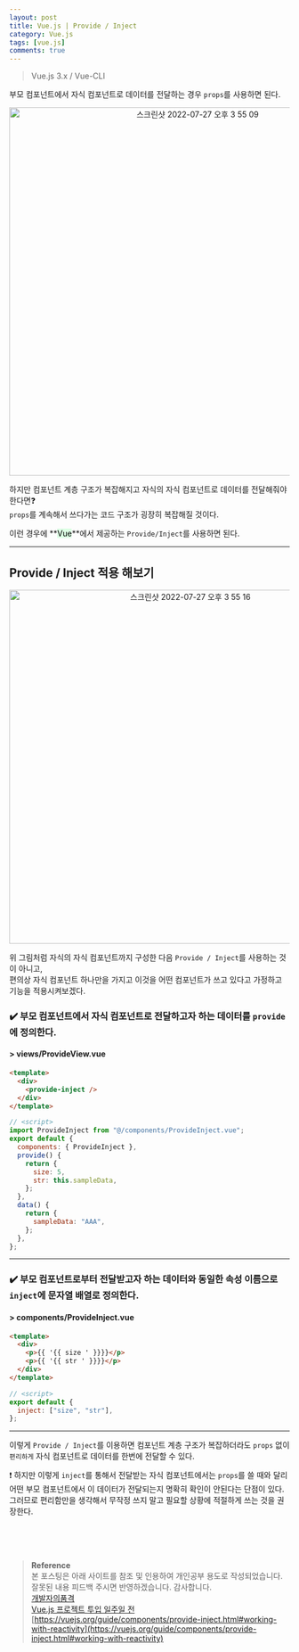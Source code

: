 ```yaml
---
layout: post
title: Vue.js | Provide / Inject
category: Vue.js
tags: [vue.js]
comments: true
---
```


> Vue.js 3.x / Vue-CLI

부모 컴포넌트에서 자식 컴포넌트로 데이터를 전달하는 경우 `props`를 사용하면 된다.

<p align='center'><img width="661" alt="스크린샷 2022-07-27 오후 3 55 09" src="https://user-images.githubusercontent.com/76654131/181181721-bf74658d-0556-40ff-9728-0e3eb80e4696.png"></p>

하지만 컴포넌트 계층 구조가 복잡해지고 자식의 자식 컴포넌트로 데이터를 전달해줘야 한다면❓  
`props`를 계속해서 쓰다가는 코드 구조가 굉장히 복잡해질 것이다.

이런 경우에 **<mark style='background-color: #dcffe4'>Vue</mark>**에서 제공하는 `Provide/Inject`를 사용하면 된다.

---

## Provide / Inject 적용 해보기

<p align='center'><img width="635" alt="스크린샷 2022-07-27 오후 3 55 16" src="https://user-images.githubusercontent.com/76654131/181181712-011d75f3-b608-4532-9e25-72d1b48043d8.png">
</p>

위 그림처럼 자식의 자식 컴포넌트까지 구성한 다음 `Provide / Inject`를 사용하는 것이 아니고,  
편의상 자식 컴포넌트 하나만을 가지고 이것을 어떤 컴포넌트가 쓰고 있다고 가정하고 기능을 적용시켜보겠다.

### ✔️ 부모 컴포넌트에서 자식 컴포넌트로 전달하고자 하는 데이터를 `provide`에 정의한다.

#### > views/ProvideView.vue

```html
<template>
  <div>
    <provide-inject />
  </div>
</template>
```

```javascript
// <script>
import ProvideInject from "@/components/ProvideInject.vue";
export default {
  components: { ProvideInject },
  provide() {
    return {
      size: 5,
      str: this.sampleData,
    };
  },
  data() {
    return {
      sampleData: "AAA",
    };
  },
};
```

---

### ✔️ 부모 컴포넌트로부터 전달받고자 하는 데이터와 동일한 속성 이름으로 `inject`에 문자열 배열로 정의한다.

#### > components/ProvideInject.vue

```html
<template>
  <div>
    <p>{{ '{{ size ' }}}}</p>
    <p>{{ '{{ str ' }}}}</p>
  </div>
</template>
```

```javascript
// <script>
export default {
  inject: ["size", "str"],
};
```

---

이렇게 `Provide / Inject`를 이용하면 컴포넌트 계층 구조가 복잡하더라도 `props` 없이 `편리하게` 자식 컴포넌트로 데이터를 한번에 전달할 수 있다.

❗️ 하지만 이렇게 `inject`를 통해서 전달받는 자식 컴포넌트에서는 `props`를 쓸 때와 달리 어떤 부모 컴포넌트에서 이 데이터가 전달되는지 명확히 확인이 안된다는 단점이 있다. 그러므로 편리함만을 생각해서 무작정 쓰지 말고 필요할 상황에 적절하게 쓰는 것을 권장한다.

<br>
<br>
<br>

> **Reference**  
> 본 포스팅은 아래 사이트를 참조 및 인용하여 개인공부 용도로 작성되었습니다.  
> 잘못된 내용 피드백 주시면 반영하겠습니다. 감사합니다.  
> [개발자의품격](https://www.youtube.com/c/개발자의품격)  
> [Vue.js 프로젝트 투입 일주일 전](http://www.yes24.com/Product/Goods/101926719)  
> [https://vuejs.org/guide/components/provide-inject.html#working-with-reactivity](https://vuejs.org/guide/components/provide-inject.html#working-with-reactivity)
